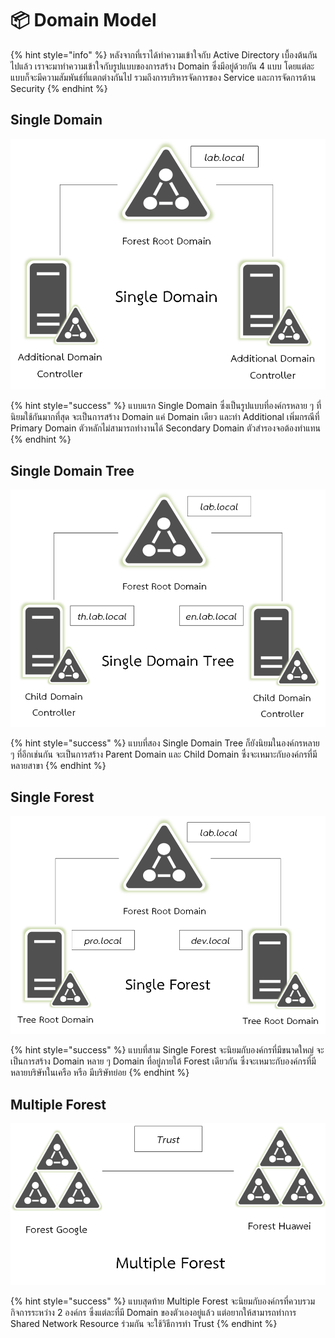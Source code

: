 # 📦 Domain Model

{% hint style="info" %}
หลังจากที่เราได้ทำความเข้าใจกับ Active Directory เบื้องต้นกันไปแล้ว เราจะมาทำความเข้าใจกับรูปแบบของการสร้าง Domain ซึ่งมีอยู่ด้วยกัน 4 แบบ โดยแต่ละแบบก็จะมีความสัมพันธ์ที่แตกต่างกันไป รวมถึงการบริหารจัดการของ Service และการจัดการด้าน Security
{% endhint %}

## **Single Domain**

![](../../.gitbook/assets/single-domain.png)

{% hint style="success" %}
แบบแรก Single Domain ซึ่งเป็นรูปแบบที่องค์กรหลาย ๆ ที่นิยมใช้กันมากที่สุด จะเป็นการสร้าง Domain แค่ Domain เดียว และทำ Additional เพิ่มกรณีที่ Primary Domain ตัวหลักไม่สามารถทำงานได้ Secondary Domain ตัวสำรองจอต้องทำแทน
{% endhint %}

## **Single Domain Tree**

![](../../.gitbook/assets/single-domain-tree.png)

{% hint style="success" %}
แบบที่สอง Single Domain Tree ก็ยังนิยมในองค์กรหลาย ๆ ที่อีกเช่นกัน จะเป็นการสร้าง Parent Domain และ Child Domain ซึ่งจะเหมาะกับองค์กรที่มีหลายสาขา
{% endhint %}

## **Single Forest**

![](../../.gitbook/assets/single-forest.png)

{% hint style="success" %}
แบบที่สาม Single Forest จะนิยมกับองค์กรที่มีขนาดใหญ่ จะเป็นการสร้าง Domain หลาย ๆ Domain ที่อยู่ภายใต้ Forest เดียวกัน ซึ่งจะเหมาะกับองค์กรที่มีหลายบริษัทในเครือ หรือ มีบริษัทย่อย
{% endhint %}

## **Multiple Forest**

![](../../.gitbook/assets/multiple-forest.png)

{% hint style="success" %}
แบบสุดท้าย Multiple Forest จะนิยมกับองค์กรที่ควบรวมกิจการระหว่าง 2 องค์กร ซึ่งแต่ละที่มี Domain ของตัวเองอยู่แล้ว แต่อยากให้สามารถทำการ Shared Network Resource ร่วมกัน จะใช้วิธีการทำ Trust
{% endhint %}

